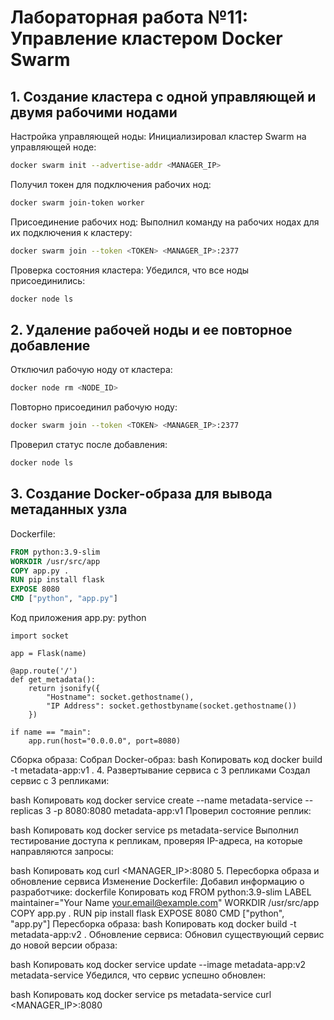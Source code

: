 # Лабораторная работа №11: Управление кластером Docker Swarm
## 1. Создание кластера с одной управляющей и двумя рабочими нодами
Настройка управляющей ноды:
Инициализировал кластер Swarm на управляющей ноде:
```bash
docker swarm init --advertise-addr <MANAGER_IP>
```
Получил токен для подключения рабочих нод:
```bash
docker swarm join-token worker
```
Присоединение рабочих нод:
Выполнил команду на рабочих нодах для их подключения к кластеру:
```bash
docker swarm join --token <TOKEN> <MANAGER_IP>:2377
```
Проверка состояния кластера:
Убедился, что все ноды присоединились:
```bash
docker node ls
```
## 2. Удаление рабочей ноды и ее повторное добавление
Отключил рабочую ноду от кластера:

```bash
docker node rm <NODE_ID>
```
Повторно присоединил рабочую ноду:

```bash
docker swarm join --token <TOKEN> <MANAGER_IP>:2377
```
Проверил статус после добавления:

```bash
docker node ls
```
## 3. Создание Docker-образа для вывода метаданных узла
Dockerfile:
```dockerfile
FROM python:3.9-slim
WORKDIR /usr/src/app
COPY app.py .
RUN pip install flask
EXPOSE 8080
CMD ["python", "app.py"]
```
Код приложения app.py:
python
```from flask import Flask, jsonify
import socket

app = Flask(name)

@app.route('/')
def get_metadata():
    return jsonify({
        "Hostname": socket.gethostname(),
        "IP Address": socket.gethostbyname(socket.gethostname())
    })

if name == "main":
    app.run(host="0.0.0.0", port=8080)
```
Сборка образа:
Собрал Docker-образ:
bash
Копировать код
docker build -t metadata-app:v1 .
4. Развертывание сервиса с 3 репликами
Создал сервис с 3 репликами:

bash
Копировать код
docker service create --name metadata-service --replicas 3 -p 8080:8080 metadata-app:v1
Проверил состояние реплик:

bash
Копировать код
docker service ps metadata-service
Выполнил тестирование доступа к репликам, проверяя IP-адреса, на которые направляются запросы:

bash
Копировать код
curl <MANAGER_IP>:8080
5. Пересборка образа и обновление сервиса
Изменение Dockerfile:
Добавил информацию о разработчике:
dockerfile
Копировать код
FROM python:3.9-slim
LABEL maintainer="Your Name <your.email@example.com>"
WORKDIR /usr/src/app
COPY app.py .
RUN pip install flask
EXPOSE 8080
CMD ["python", "app.py"]
Пересборка образа:
bash
Копировать код
docker build -t metadata-app:v2 .
Обновление сервиса:
Обновил существующий сервис до новой версии образа:

bash
Копировать код
docker service update --image metadata-app:v2 metadata-service
Убедился, что сервис успешно обновлен:

bash
Копировать код
docker service ps metadata-service
curl <MANAGER_IP>:8080
